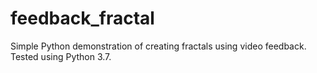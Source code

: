 # feedback_fractal
Simple Python demonstration of creating fractals using video feedback.
Tested using Python 3.7.
